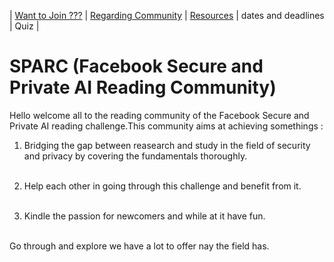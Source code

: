 | [Want to Join ???](https://docs.google.com/forms/d/e/1FAIpQLSeiI8RIMYWBAaZolKJciwv3tHDE4n0PElLYxhDBo2TBdvlgZg/viewform?usp=sf_link) | [Regarding Community](https://github.com/AceEviliano/Reading-Facebook-Secure-and-Private-AI-Scholarship/blob/master/regarding%20community.md)  |  [Resources](https://github.com/AceEviliano/Reading-Facebook-Secure-and-Private-AI-Scholarship/blob/master/Reading%20Resources.ipynb)  |  dates and deadlines  | Quiz |


# SPARC (Facebook Secure and Private AI Reading Community)

Hello welcome all to the reading community of the Facebook Secure and Private AI reading challenge.This community aims at achieving somethings :

1. Bridging the gap between reasearch and study in the field of security and privacy by covering the fundamentals thoroughly.<br><br>

2. Help each other in going through this challenge and benefit from it.<br><br>

3. Kindle the passion for newcomers and while at it have fun.<br><br>

Go through and explore we have a lot to offer nay the field has.
